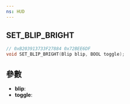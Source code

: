 ```yaml
---
ns: HUD
---
```

## SET_BLIP_BRIGHT

```c
// 0xB203913733F27884 0x72BEE6DF
void SET_BLIP_BRIGHT(Blip blip, BOOL toggle);
```


## 參數
* **blip**: 
* **toggle**: 

